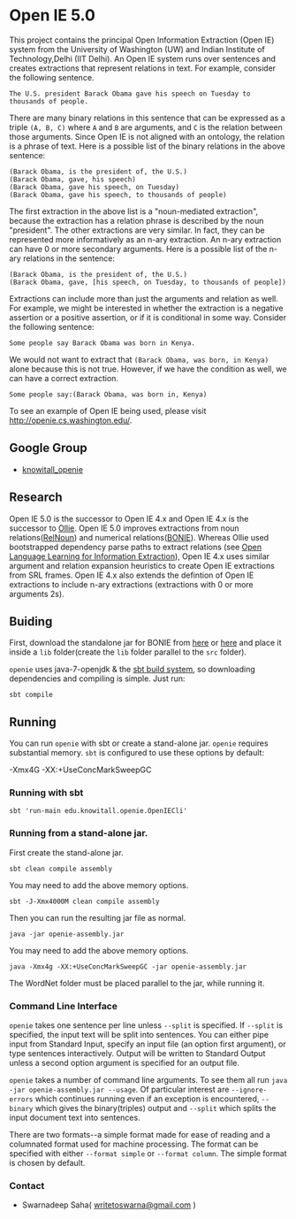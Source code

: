 Open IE 5.0
======
This project contains the principal Open Information Extraction (Open IE)
system from the University of Washington (UW) and Indian Institute of Technology,Delhi (IIT Delhi).  An Open IE system runs over
sentences and creates extractions that represent relations in text.  For
example, consider the following sentence.

    The U.S. president Barack Obama gave his speech on Tuesday to thousands of people.

There are many binary relations in this sentence that can be expressed as a
triple `(A, B, C)` where `A` and `B` are arguments, and `C` is the relation
between those arguments.  Since Open IE is not aligned with an ontology, the
relation is a phrase of text.  Here is a possible list of the binary relations
in the above sentence:

    (Barack Obama, is the president of, the U.S.)
    (Barack Obama, gave, his speech)
    (Barack Obama, gave his speech, on Tuesday)
    (Barack Obama, gave his speech, to thousands of people)

The first extraction in the above list is a "noun-mediated extraction", because
the extraction has a relation phrase is described by the noun "president".  The
other extractions are very similar.  In fact, they can be represented more
informatively as an n-ary extraction.  An n-ary extraction can have 0 or more
secondary arguments.  Here is a possible list of the n-ary relations in the
sentence:

    (Barack Obama, is the president of, the U.S.)
    (Barack Obama, gave, [his speech, on Tuesday, to thousands of people])

Extractions can include more than just the arguments and relation as well.  For
example, we might be interested in whether the extraction is a negative
assertion or a positive assertion, or if it is conditional in some way.
Consider the following sentence:

    Some people say Barack Obama was born in Kenya.

We would not want to extract that `(Barack Obama, was born, in Kenya)` alone
because this is not true.  However, if we have the condition as well, we can
have a correct extraction.

    Some people say:(Barack Obama, was born in, Kenya)

To see an example of Open IE being used, please visit http://openie.cs.washington.edu/.

## Google Group

* [knowitall_openie](https://groups.google.com/forum/#!forum/knowitall_openie)

## Research

Open IE 5.0 is the successor to Open IE 4.x and Open IE 4.x is the successor to [Ollie](http://www.gitub.com/knowitall/ollie).
Open IE 5.0 improves extractions from noun relations([RelNoun](https://homes.cs.washington.edu/~mausam/papers/akbc16.pdf)) and numerical relations([BONIE](https://homes.cs.washington.edu/~mausam/papers/acl17.pdf)). Whereas Ollie used bootstrapped dependency parse paths to extract relations (see [Open Language Learning for Information Extraction](https://homes.cs.washington.edu/~mausam/papers/emnlp12a.pdf)), Open IE 4.x uses similar argument and relation expansion heuristics to create Open IE extractions from SRL frames.  Open IE 4.x also extends the defintion of Open IE extractions to include n-ary extractions (extractions with 0 or more arguments 2s).

## Buiding

First, download the standalone jar for BONIE from [here](https://github.com/dair-iitd/OpenIE-standalone/releases/download/v5.0/BONIE.jar) or [here](https://drive.google.com/open?id=0B-5EkZMOlIt2V0JLVmlvd2xPc3c) and place it inside a `lib` folder(create the `lib` folder parallel to the `src` folder).

`openie` uses java-7-openjdk & the [sbt build system](http://www.scala-sbt.org/), so downloading
dependencies and compiling is simple.  Just run:

    sbt compile

## Running

You can run `openie` with sbt or create a stand-alone jar.  `openie` requires
substantial memory.  `sbt` is configured to use these options by default:

   -Xmx4G -XX:+UseConcMarkSweepGC

### Running with sbt

    sbt 'run-main edu.knowitall.openie.OpenIECli'

### Running from a stand-alone jar.

First create the stand-alone jar.

    sbt clean compile assembly

You may need to add the above memory options.

    sbt -J-Xmx4000M clean compile assembly

Then you can run the resulting jar file as normal.

    java -jar openie-assembly.jar

You may need to add the above memory options.

    java -Xmx4g -XX:+UseConcMarkSweepGC -jar openie-assembly.jar
    
The WordNet folder must be placed parallel to the jar, while running it.

### Command Line Interface

`openie` takes one sentence per line unless `--split` is specified.  If
`--split` is specified, the input text will be split into sentences.  You can
either pipe input from Standard Input, specify an input file (an option first
argument), or type sentences interactively.  Output will be written to Standard
Output unless a second option argument is specified for an output file.

`openie` takes a number of command line arguments.  To see them all run
`java -jar openie-assembly.jar --usage`.  Of particular interest are
`--ignore-errors` which continues running even if an exception is encountered, `--binary` which gives the binary(triples) output and `--split` which splits the input document text into sentences.

There are two formats--a simple format made for ease of reading and a
columnated format used for machine processing.  The format can be specified
with either `--format simple` or `--format column`.  The simple format is
chosen by default.

### Contact

* Swarnadeep Saha( writetoswarna@gmail.com )
